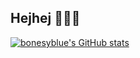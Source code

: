 ## Hejhej 👋🌊✨
<!--
**bonesyblue/bonesyblue** is a ✨ _special_ ✨ repository because its `README.md` (this file) appears on your GitHub profile.

Here are some ideas to get you started:

- 🔭 I’m currently working on ...
- 🌱 I’m currently learning ...
- 👯 I’m looking to collaborate on ...
- 🤔 I’m looking for help with ...
- 💬 Ask me about ...
- 📫 How to reach me: ...
- 😄 Pronouns: ...
- ⚡ Fun fact: ...
-->

[![bonesyblue's GitHub stats](https://github-readme-stats.vercel.app/api?username=bonesyblue&theme=monokai)](https://github.com/anuraghazra/github-readme-stats)
